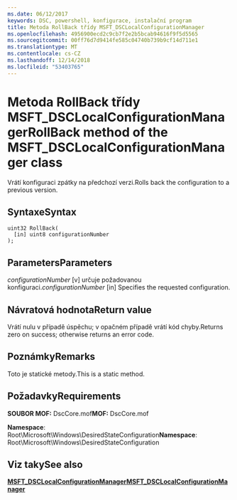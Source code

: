 ```yaml
---
ms.date: 06/12/2017
keywords: DSC, powershell, konfigurace, instalační program
title: Metoda RollBack třídy MSFT_DSCLocalConfigurationManager
ms.openlocfilehash: 4956900ecd2c9cb7f2e2b5bcab94616f9f5d5565
ms.sourcegitcommit: 00ff76d7d9414fe585c04740b739b9cf14d711e1
ms.translationtype: MT
ms.contentlocale: cs-CZ
ms.lasthandoff: 12/14/2018
ms.locfileid: "53403765"
---
```

# <a name="rollback-method-of-the-msftdsclocalconfigurationmanager-class"></a><span data-ttu-id="a1496-103">Metoda RollBack třídy MSFT_DSCLocalConfigurationManager</span><span class="sxs-lookup"><span data-stu-id="a1496-103">RollBack method of the MSFT_DSCLocalConfigurationManager class</span></span>

<span data-ttu-id="a1496-104">Vrátí konfiguraci zpátky na předchozí verzi.</span><span class="sxs-lookup"><span data-stu-id="a1496-104">Rolls back the configuration to a previous version.</span></span>

## <a name="syntax"></a><span data-ttu-id="a1496-105">Syntaxe</span><span class="sxs-lookup"><span data-stu-id="a1496-105">Syntax</span></span>

```mof
uint32 RollBack(
  [in] uint8 configurationNumber
);
```

## <a name="parameters"></a><span data-ttu-id="a1496-106">Parameters</span><span class="sxs-lookup"><span data-stu-id="a1496-106">Parameters</span></span>

<span data-ttu-id="a1496-107">*configurationNumber* \[v\] určuje požadovanou konfiguraci.</span><span class="sxs-lookup"><span data-stu-id="a1496-107">*configurationNumber* \[in\] Specifies the requested configuration.</span></span>

## <a name="return-value"></a><span data-ttu-id="a1496-108">Návratová hodnota</span><span class="sxs-lookup"><span data-stu-id="a1496-108">Return value</span></span>

<span data-ttu-id="a1496-109">Vrátí nulu v případě úspěchu; v opačném případě vrátí kód chyby.</span><span class="sxs-lookup"><span data-stu-id="a1496-109">Returns zero on success; otherwise returns an error code.</span></span>

## <a name="remarks"></a><span data-ttu-id="a1496-110">Poznámky</span><span class="sxs-lookup"><span data-stu-id="a1496-110">Remarks</span></span>

<span data-ttu-id="a1496-111">Toto je statické metody.</span><span class="sxs-lookup"><span data-stu-id="a1496-111">This is a static method.</span></span>

## <a name="requirements"></a><span data-ttu-id="a1496-112">Požadavky</span><span class="sxs-lookup"><span data-stu-id="a1496-112">Requirements</span></span>

<span data-ttu-id="a1496-113">**SOUBOR MOF:** DscCore.mof</span><span class="sxs-lookup"><span data-stu-id="a1496-113">**MOF:** DscCore.mof</span></span>

<span data-ttu-id="a1496-114">**Namespace**: Root\Microsoft\Windows\DesiredStateConfiguration</span><span class="sxs-lookup"><span data-stu-id="a1496-114">**Namespace**: Root\Microsoft\Windows\DesiredStateConfiguration</span></span>

## <a name="see-also"></a><span data-ttu-id="a1496-115">Viz taky</span><span class="sxs-lookup"><span data-stu-id="a1496-115">See also</span></span>

[<span data-ttu-id="a1496-116">**MSFT_DSCLocalConfigurationManager**</span><span class="sxs-lookup"><span data-stu-id="a1496-116">**MSFT_DSCLocalConfigurationManager**</span></span>](msft-dsclocalconfigurationmanager.md)